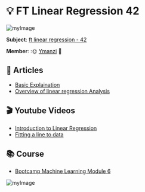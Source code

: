 # 💡 FT Linear Regression 42

![myImage](https://media.giphy.com/media/3o6Yg4GUVgIUg3bf7W/giphy.gif)

**Subject**: [ft linear regression - 42](https://cdn.intra.42.fr/pdf/pdf/13331/en.subject.pdf)

**Member**: :🌞 [Ymanzi](https://github.com/ymanzi) :first_quarter_moon_with_face:

## 📖 Articles
* [Basic Explaination](https://towardsdatascience.com/linear-regression-explained-d0a1068accb9)
* [Overview of linear regression Analysis](https://towardsdatascience.com/linear-regression-explained-1b36f97b7572)

## 🎬 Youtube Videos
* [Introduction to Linear Regression](https://www.youtube.com/watch?v=zPG4NjIkCjc)
* [Fitting a line to data](https://www.youtube.com/watch?v=PaFPbb66DxQ)

## 📚 Course
* [Bootcamp Machine Learning Module 6](https://github.com/42-AI/bootcamp_machine-learning)

![myImage](https://media.giphy.com/media/AeWoyE3ZT90YM/giphy.gif)
